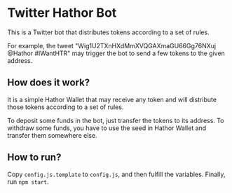 # Twitter Hathor Bot

This is a Twitter bot that distributes tokens according to a set of rules.

For example, the tweet "Wig1U2TXnHXdMmXVQGAXmaGU66Gg76NXuj @Hathor #IWantHTR" may trigger the bot to send a few tokens to the given address.

## How does it work?

It is a simple Hathor Wallet that may receive any token and will distribute those tokens according to a set of rules.

To deposit some funds in the bot, just transfer the tokens to its address. To withdraw some funds, you have to use the seed in Hathor Wallet and transfer them somewhere else.

## How to run?

Copy `config.js.template` to `config.js`, and then fulfill the variables. Finally, run `npm start`.
